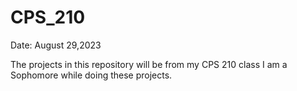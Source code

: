 # CPS_210
Date: August 29,2023

The projects in this repository will be from my CPS 210 class
I am a Sophomore while doing these projects.
